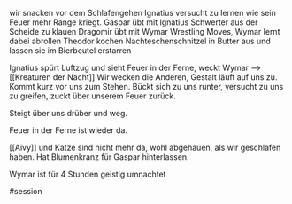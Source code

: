 wir snacken vor dem Schlafengehen
Ignatius versucht zu lernen wie sein Feuer mehr Range kriegt.
Gaspar übt mit Ignatius Schwerter aus der Scheide zu klauen
Dragomir übt mit Wymar Wrestling Moves, Wymar lernt dabei abrollen
Theodor kochen Nachteschenschnitzel in Butter aus und lassen sie im Bierbeutel erstarren

Ignatius spürt Luftzug und sieht Feuer in der Ferne, weckt Wymar --> [[Kreaturen der Nacht]]
Wir wecken die Anderen, Gestalt läuft auf uns zu. Kommt kurz vor uns zum Stehen.
Bückt sich zu uns runter, versucht zu uns zu greifen, zuckt über unserem Feuer zurück.

Steigt über uns drüber und weg.

Feuer in der Ferne ist wieder da. 

[[Aivy]] und Katze sind nicht mehr da, wohl abgehauen, als wir geschlafen haben.
Hat Blumenkranz für Gaspar hinterlassen.

Wymar ist für 4 Stunden geistig umnachtet

#session